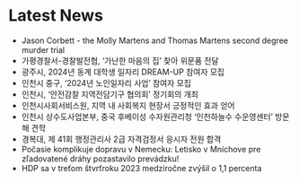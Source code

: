 # Latest News
-  Jason Corbett - the Molly Martens and Thomas Martens second degree murder trial
-  가평경찰서-경찰발전협, ‘가난한 마음의 집’ 찾아 위문품 전달
-  광주시, 2024년 동계 대학생 일자리 DREAM-UP 참여자 모집
-  인천시 중구, ‘2024년 노인일자리 사업’ 참여자 모집
-  인천시, ‘안전감찰 지역전담기구 협의회’ 정기회의 개최
-  인천시사회서비스원, 지역 내 사회복지 현장서 긍정적인 효과 얻어
-  인천시 상수도사업본부, 중국 후베이성 수자원관리청 ‘인천하늘수 수운영센터’ 방문해 견학
-  경복대, 제 41회 행정관리사 2급 자격검정서 응시자 전원 합격
-  Počasie komplikuje dopravu v Nemecku: Letisko v Mníchove pre zľadovatené dráhy pozastavilo prevádzku!
-  HDP sa v treťom štvrťroku 2023 medziročne zvýšil o 1,1 percenta

